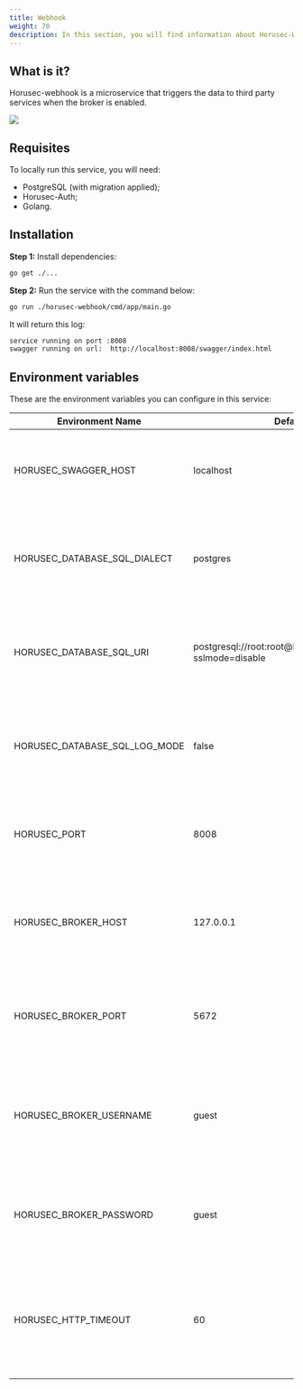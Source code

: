 ```yaml
---
title: Webhook
weight: 70
description: In this section, you will find information about Horusec-Webhook service. 
---
```


## **What is it?**
Horusec-webhook is a microservice that triggers the data to third party services when the broker is enabled.

![](/docs/ptbr/web/services/webhook/0-arquitecture.jpg)

## **Requisites**
To locally run this service, you will need: 
* PostgreSQL (with migration applied);
* Horusec-Auth;
* Golang.

## **Installation** 

**Step 1:** Install dependencies: 
```bash
go get ./...
```

**Step 2:** Run the service with the command below:

```bash
go run ./horusec-webhook/cmd/app/main.go
```

It will return this log:

```bash
service running on port :8008
swagger running on url:  http://localhost:8008/swagger/index.html
```

## **Environment variables**
These are the environment variables you can configure in this service: 


| Environment Name                            | Default Value         | Description                  |
|---------------------------------------------|-----------------------|------------------------------|
| HORUSEC_SWAGGER_HOST             | localhost                                                        | This environment variable gets which swagger host will be available.| 
| HORUSEC_DATABASE_SQL_DIALECT     | postgres                                                         | This environment variable gets the dialect to connet POSTGRES database. |
| HORUSEC_DATABASE_SQL_URI         | postgresql://root:root@localhost:5432/horusec_db?sslmode=disable | This environment variable gets the URI to connect to POSTGRES database.|
| HORUSEC_DATABASE_SQL_LOG_MODE    | false                                                            | This environment variable gets the value to enable POSTGREs logs. |
| HORUSEC_PORT                     | 8008                                                             | This environment variable gets the port the service will start. |
| HORUSEC_BROKER_HOST              | 127.0.0.1                                                        | This environment variable gets a host to connect to RABBITMQ broker. | 
| HORUSEC_BROKER_PORT              | 5672                                                             | This environment variable gets the port to connect to  RABBITMQ broker. |
| HORUSEC_BROKER_USERNAME          | guest                                                            | This environment variable gets the user name to connect to RABBITMQ broker. |
| HORUSEC_BROKER_PASSWORD          | guest                                                            | This environment variable gets the password to connect to RABBITMQ broker. |
| HORUSEC_HTTP_TIMEOUT             | 60                                                               | This environment variable gets time in seconds to wait for a response after a HTTP request. |